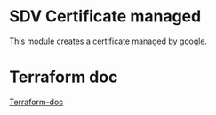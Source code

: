 
# SDV Certificate managed

This module creates a certificate managed by google.

# Terraform doc

[Terraform-doc](terraform-doc.md)

